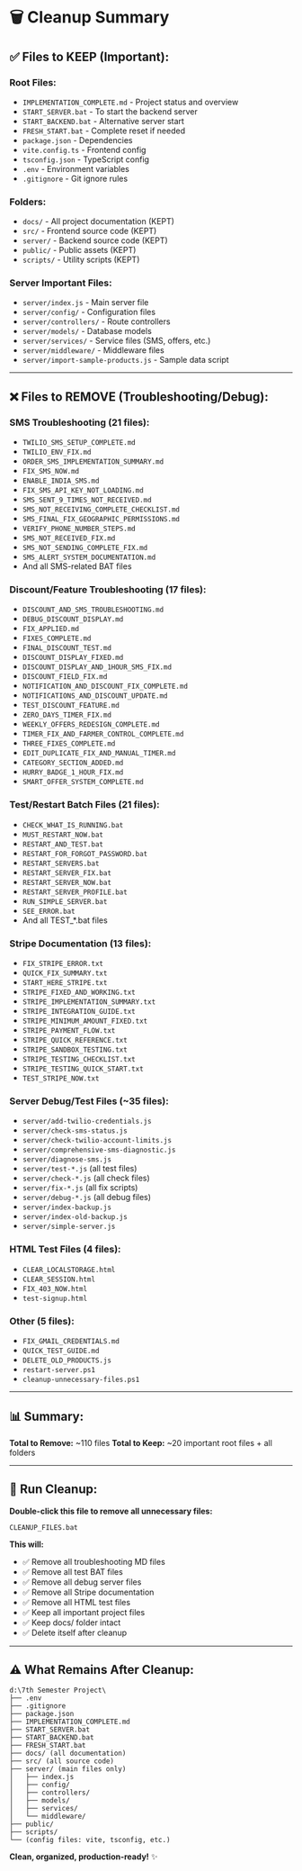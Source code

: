 # 🗑️ Cleanup Summary

## ✅ **Files to KEEP (Important):**

### **Root Files:**
- `IMPLEMENTATION_COMPLETE.md` - Project status and overview
- `START_SERVER.bat` - To start the backend server
- `START_BACKEND.bat` - Alternative server start
- `FRESH_START.bat` - Complete reset if needed
- `package.json` - Dependencies
- `vite.config.ts` - Frontend config
- `tsconfig.json` - TypeScript config
- `.env` - Environment variables
- `.gitignore` - Git ignore rules

### **Folders:**
- `docs/` - All project documentation (KEPT)
- `src/` - Frontend source code (KEPT)
- `server/` - Backend source code (KEPT)
- `public/` - Public assets (KEPT)
- `scripts/` - Utility scripts (KEPT)

### **Server Important Files:**
- `server/index.js` - Main server file
- `server/config/` - Configuration files
- `server/controllers/` - Route controllers
- `server/models/` - Database models
- `server/services/` - Service files (SMS, offers, etc.)
- `server/middleware/` - Middleware files
- `server/import-sample-products.js` - Sample data script

---

## ❌ **Files to REMOVE (Troubleshooting/Debug):**

### **SMS Troubleshooting (21 files):**
- `TWILIO_SMS_SETUP_COMPLETE.md`
- `TWILIO_ENV_FIX.md`
- `ORDER_SMS_IMPLEMENTATION_SUMMARY.md`
- `FIX_SMS_NOW.md`
- `ENABLE_INDIA_SMS.md`
- `FIX_SMS_API_KEY_NOT_LOADING.md`
- `SMS_SENT_9_TIMES_NOT_RECEIVED.md`
- `SMS_NOT_RECEIVING_COMPLETE_CHECKLIST.md`
- `SMS_FINAL_FIX_GEOGRAPHIC_PERMISSIONS.md`
- `VERIFY_PHONE_NUMBER_STEPS.md`
- `SMS_NOT_RECEIVED_FIX.md`
- `SMS_NOT_SENDING_COMPLETE_FIX.md`
- `SMS_ALERT_SYSTEM_DOCUMENTATION.md`
- And all SMS-related BAT files

### **Discount/Feature Troubleshooting (17 files):**
- `DISCOUNT_AND_SMS_TROUBLESHOOTING.md`
- `DEBUG_DISCOUNT_DISPLAY.md`
- `FIX_APPLIED.md`
- `FIXES_COMPLETE.md`
- `FINAL_DISCOUNT_TEST.md`
- `DISCOUNT_DISPLAY_FIXED.md`
- `DISCOUNT_DISPLAY_AND_1HOUR_SMS_FIX.md`
- `DISCOUNT_FIELD_FIX.md`
- `NOTIFICATION_AND_DISCOUNT_FIX_COMPLETE.md`
- `NOTIFICATIONS_AND_DISCOUNT_UPDATE.md`
- `TEST_DISCOUNT_FEATURE.md`
- `ZERO_DAYS_TIMER_FIX.md`
- `WEEKLY_OFFERS_REDESIGN_COMPLETE.md`
- `TIMER_FIX_AND_FARMER_CONTROL_COMPLETE.md`
- `THREE_FIXES_COMPLETE.md`
- `EDIT_DUPLICATE_FIX_AND_MANUAL_TIMER.md`
- `CATEGORY_SECTION_ADDED.md`
- `HURRY_BADGE_1_HOUR_FIX.md`
- `SMART_OFFER_SYSTEM_COMPLETE.md`

### **Test/Restart Batch Files (21 files):**
- `CHECK_WHAT_IS_RUNNING.bat`
- `MUST_RESTART_NOW.bat`
- `RESTART_AND_TEST.bat`
- `RESTART_FOR_FORGOT_PASSWORD.bat`
- `RESTART_SERVERS.bat`
- `RESTART_SERVER_FIX.bat`
- `RESTART_SERVER_NOW.bat`
- `RESTART_SERVER_PROFILE.bat`
- `RUN_SIMPLE_SERVER.bat`
- `SEE_ERROR.bat`
- And all TEST_*.bat files

### **Stripe Documentation (13 files):**
- `FIX_STRIPE_ERROR.txt`
- `QUICK_FIX_SUMMARY.txt`
- `START_HERE_STRIPE.txt`
- `STRIPE_FIXED_AND_WORKING.txt`
- `STRIPE_IMPLEMENTATION_SUMMARY.txt`
- `STRIPE_INTEGRATION_GUIDE.txt`
- `STRIPE_MINIMUM_AMOUNT_FIXED.txt`
- `STRIPE_PAYMENT_FLOW.txt`
- `STRIPE_QUICK_REFERENCE.txt`
- `STRIPE_SANDBOX_TESTING.txt`
- `STRIPE_TESTING_CHECKLIST.txt`
- `STRIPE_TESTING_QUICK_START.txt`
- `TEST_STRIPE_NOW.txt`

### **Server Debug/Test Files (~35 files):**
- `server/add-twilio-credentials.js`
- `server/check-sms-status.js`
- `server/check-twilio-account-limits.js`
- `server/comprehensive-sms-diagnostic.js`
- `server/diagnose-sms.js`
- `server/test-*.js` (all test files)
- `server/check-*.js` (all check files)
- `server/fix-*.js` (all fix scripts)
- `server/debug-*.js` (all debug files)
- `server/index-backup.js`
- `server/index-old-backup.js`
- `server/simple-server.js`

### **HTML Test Files (4 files):**
- `CLEAR_LOCALSTORAGE.html`
- `CLEAR_SESSION.html`
- `FIX_403_NOW.html`
- `test-signup.html`

### **Other (5 files):**
- `FIX_GMAIL_CREDENTIALS.md`
- `QUICK_TEST_GUIDE.md`
- `DELETE_OLD_PRODUCTS.js`
- `restart-server.ps1`
- `cleanup-unnecessary-files.ps1`

---

## 📊 **Summary:**

**Total to Remove:** ~110 files
**Total to Keep:** ~20 important root files + all folders

---

## 🚀 **Run Cleanup:**

**Double-click this file to remove all unnecessary files:**
```
CLEANUP_FILES.bat
```

**This will:**
- ✅ Remove all troubleshooting MD files
- ✅ Remove all test BAT files
- ✅ Remove all debug server files
- ✅ Remove all Stripe documentation
- ✅ Remove all HTML test files
- ✅ Keep all important project files
- ✅ Keep docs/ folder intact
- ✅ Delete itself after cleanup

---

## ⚠️ **What Remains After Cleanup:**

```
d:\7th Semester Project\
├── .env
├── .gitignore
├── package.json
├── IMPLEMENTATION_COMPLETE.md
├── START_SERVER.bat
├── START_BACKEND.bat
├── FRESH_START.bat
├── docs/ (all documentation)
├── src/ (all source code)
├── server/ (main files only)
│   ├── index.js
│   ├── config/
│   ├── controllers/
│   ├── models/
│   ├── services/
│   └── middleware/
├── public/
├── scripts/
└── (config files: vite, tsconfig, etc.)
```

**Clean, organized, production-ready!** ✨
